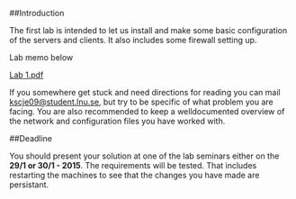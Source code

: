 ##Introduction

The first lab is intended to let us install and make some basic configuration of the servers and clients. It also includes some firewall setting up.

Lab memo below

[Lab 1.pdf](https://github.com/1DV020/labs/raw/master/Lab%201/Lab_1.pdf)

If you somewhere get stuck and need directions for reading you can mail kscje09@student.lnu.se, but try to be specific of what problem you are facing. You are also recommended to keep a welldocumented overview of the network and configuration files you have worked with.

##Deadline

You should present your solution at one of the lab seminars either on the **29/1 or 30/1 - 2015**. The requirements will be tested. That includes restarting the machines to see that the changes you have made are persistant.
